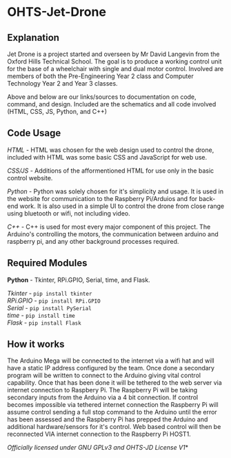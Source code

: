 # OHTS-Jet-Drone
## Explanation
Jet Drone is a project started and overseen by Mr David Langevin from the Oxford Hills Technical School.
The goal is to produce a working control unit for the base of a wheelchair with single and dual motor control.
Involved are members of both the Pre-Engineering Year 2 class and Computer Technology Year 2 and Year 3 classes.

Above and below are our links/sources to documentation on code, command, and design. Included are the schematics and all code involved (HTML, CSS, JS, Python, and C++)

## Code Usage
*HTML* - HTML was chosen for the web design used to control the drone, included with HTML was some basic CSS and JavaScript for web use.

*CSS/JS* - Additions of the afformentioned HTML for use only in the basic control website.

*Python* - Python was solely chosen for it's simplicity and usage. It is used in the website for communication to the Raspberry Pi/Arduios and for back-end work. It is also used in a simple UI to control the drone from close range using bluetooth or wifi, not including video.

*C++* - C++ is used for most every major component of this project. The Arduino's controlling the motors, the communication between arduino and raspberry pi, and any other background processes required.

## Required Modules
__Python__ - Tkinter, RPi.GPIO, Serial, time, and Flask.

*Tkinter* - ```pip install tkinter```  
*RPi.GPIO* - ```pip install RPi.GPIO```  
*Serial* - ```pip install PySerial```  
*time* - ```pip install time```  
*Flask* - ```pip install Flask```  

## How it works

The Arduino Mega will be connected to the internet via a wifi hat and will have a static IP address configured by the team. Once done a secondary program will be written to connect to the Arduino giving vital control capability. Once that has been done it will be tethered to the web server via internet connection to Raspbery Pi. The Raspberry Pi will be taking secondary inputs from the Arduino via a 4 bit connection. If control becomes impossible via tethered internet connection the Raspberry Pi will assume control sending a full stop command to the Arduino until the error has been assessed and the Raspberry Pi has prepped the Arduino and additional hardware/sensors for it's control. Web based control will then be reconnected VIA internet connection to the Raspberry Pi HOST1.


*Officially licensed under GNU GPLv3 and OHTS-JD License V1**
